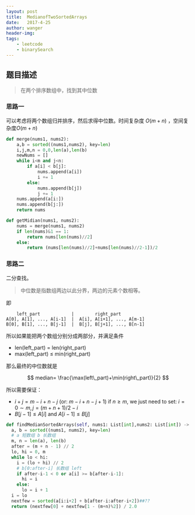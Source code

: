 ```yaml
---
layout: post
title:  MedianofTwoSortedArrays
date:   2017-4-25
author: wanger
header-img: 
tags: 
    - leetcode
    - binarySearch  
---
```

## 题目描述
> 在两个排序数组中，找到其中位数

### 思路一
可以考虑将两个数组归并排序，然后求得中位数。时间复杂度 $O(m+n)$ ，空间复杂度$O(m+n)$

```python
def merge(nums1, nums2):
    a,b = sorted((nums1,nums2), key=len)
    i,j,m,n = 0,0,len(a),len(b)
    newNums = []
    while i<m and j<n:
        if a[i] < b[j]:
            nums.append(a[i])
            i += 1
        else:
            nums.append(b[j])
            j += 1
    nums.append(a[i:])
    nums.append(b[j:])
    return nums

def getMidian(nums1, nums2):
    nums = merge(nums1, nums2)
    if len(nums)&1 == 1:
        return nums[len(nums)//2]
    else:
        return (nums[len(nums)//2]+nums[len(nums)//2-1])/2
```

### 思路二
二分查找。
>中位数是指数组两边以此分界，两边的元素个数相等。

即  
```
    left_part            |        right_part
A[0], A[1], ..., A[i-1]  |  A[i], A[i+1], ..., A[m-1]
B[0], B[1], ..., B[j-1]  |  B[j], B[j+1], ..., B[n-1]
```
所以如果能把两个数组分别分成两部分，并满足条件

- len(left\_part) = len(right\_part)
- max(left_part) ≤ min(right_part)

那么最终的中位数就是

$$
median= \frac{\max(left\_part)+\min(right\_part)}{2}
$$

所以需要保证：
- $i+j=m−i+n−j$ (or: $m - i + n - j + 1$)
    if $n≥m$, we just need to set: 
    $i=0∼m,j=(m+n+1)/2 −i$
- $B[j−1]≤A[i]$ and $A[i−1]≤B[j]$

```python
def findMedianSortedArrays(self, nums1: List[int],nums2: List[int]) -> float:
  a, b = sorted((nums1, nums2), key=len)
  # a 短数组 b 长数组
  m, n = len(a), len(b)
  after = (m + n - 1) // 2
  lo, hi = 0, m
  while lo < hi:
    i = (lo + hi) // 2
    # b[0:after-i] 长数组 left
    if after-i-1 < 0 or a[i] >= b[after-i-1]:
      hi = i
    else:
      lo = i + 1
  i = lo
  nextfew = sorted(a[i:i+2] + b[after-i:after-i+2])##??
  return (nextfew[0] + nextfew[1 - (m+n)%2]) / 2.0
```